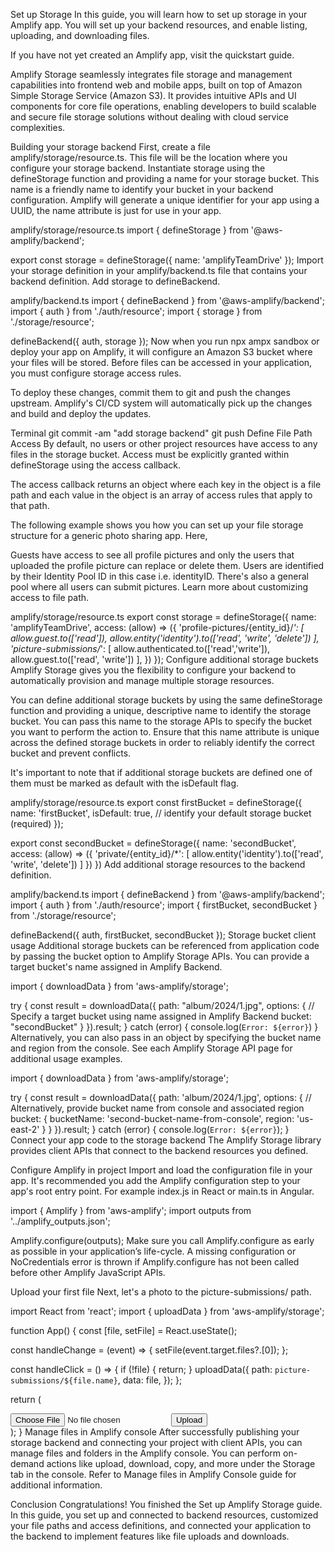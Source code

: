 Set up Storage
In this guide, you will learn how to set up storage in your Amplify app. You will set up your backend resources, and enable listing, uploading, and downloading files.

If you have not yet created an Amplify app, visit the quickstart guide.

Amplify Storage seamlessly integrates file storage and management capabilities into frontend web and mobile apps, built on top of Amazon Simple Storage Service (Amazon S3). It provides intuitive APIs and UI components for core file operations, enabling developers to build scalable and secure file storage solutions without dealing with cloud service complexities.

Building your storage backend
First, create a file amplify/storage/resource.ts. This file will be the location where you configure your storage backend. Instantiate storage using the defineStorage function and providing a name for your storage bucket. This name is a friendly name to identify your bucket in your backend configuration. Amplify will generate a unique identifier for your app using a UUID, the name attribute is just for use in your app.

amplify/storage/resource.ts
import { defineStorage } from '@aws-amplify/backend';

export const storage = defineStorage({
  name: 'amplifyTeamDrive'
});
Import your storage definition in your amplify/backend.ts file that contains your backend definition. Add storage to defineBackend.

amplify/backend.ts
import { defineBackend } from '@aws-amplify/backend';
import { auth } from './auth/resource';
import { storage } from './storage/resource';

defineBackend({
  auth,
  storage
});
Now when you run npx ampx sandbox or deploy your app on Amplify, it will configure an Amazon S3 bucket where your files will be stored. Before files can be accessed in your application, you must configure storage access rules.

To deploy these changes, commit them to git and push the changes upstream. Amplify's CI/CD system will automatically pick up the changes and build and deploy the updates.

Terminal
git commit -am "add storage backend"
git push
Define File Path Access
By default, no users or other project resources have access to any files in the storage bucket. Access must be explicitly granted within defineStorage using the access callback.

The access callback returns an object where each key in the object is a file path and each value in the object is an array of access rules that apply to that path.

The following example shows you how you can set up your file storage structure for a generic photo sharing app. Here,

Guests have access to see all profile pictures and only the users that uploaded the profile picture can replace or delete them. Users are identified by their Identity Pool ID in this case i.e. identityID.
There's also a general pool where all users can submit pictures.
Learn more about customizing access to file path.

amplify/storage/resource.ts
export const storage = defineStorage({
  name: 'amplifyTeamDrive',
  access: (allow) => ({
    'profile-pictures/{entity_id}/*': [
      allow.guest.to(['read']),
      allow.entity('identity').to(['read', 'write', 'delete'])
    ],
    'picture-submissions/*': [
      allow.authenticated.to(['read','write']),
      allow.guest.to(['read', 'write'])
    ],
  })
});
Configure additional storage buckets
Amplify Storage gives you the flexibility to configure your backend to automatically provision and manage multiple storage resources.

You can define additional storage buckets by using the same defineStorage function and providing a unique, descriptive name to identify the storage bucket. You can pass this name to the storage APIs to specify the bucket you want to perform the action to. Ensure that this name attribute is unique across the defined storage buckets in order to reliably identify the correct bucket and prevent conflicts.

It's important to note that if additional storage buckets are defined one of them must be marked as default with the isDefault flag.

amplify/storage/resource.ts
export const firstBucket = defineStorage({
  name: 'firstBucket',
  isDefault: true, // identify your default storage bucket (required)
});

export const secondBucket = defineStorage({
  name: 'secondBucket',
  access: (allow) => ({
    'private/{entity_id}/*': [
      allow.entity('identity').to(['read', 'write', 'delete'])
    ]
  })
})
Add additional storage resources to the backend definition.

amplify/backend.ts
import { defineBackend } from '@aws-amplify/backend';
import { auth } from './auth/resource';
import { firstBucket, secondBucket } from './storage/resource';

defineBackend({
  auth,
  firstBucket,
  secondBucket
});
Storage bucket client usage
Additional storage buckets can be referenced from application code by passing the bucket option to Amplify Storage APIs. You can provide a target bucket's name assigned in Amplify Backend.

import { downloadData } from 'aws-amplify/storage';

try {
  const result = downloadData({
    path: "album/2024/1.jpg",
    options: {
      // Specify a target bucket using name assigned in Amplify Backend
      bucket: "secondBucket"
    }
  }).result;
} catch (error) {
  console.log(`Error: ${error}`)
}
Alternatively, you can also pass in an object by specifying the bucket name and region from the console. See each Amplify Storage API page for additional usage examples.

import { downloadData } from 'aws-amplify/storage';

try {
  const result = downloadData({
    path: 'album/2024/1.jpg',
    options: {
      // Alternatively, provide bucket name from console and associated region
      bucket: {
        bucketName: 'second-bucket-name-from-console',
        region: 'us-east-2'
      }
    }
  }).result;
} catch (error) {
  console.log(`Error: ${error}`);
}
Connect your app code to the storage backend
The Amplify Storage library provides client APIs that connect to the backend resources you defined.

Configure Amplify in project
Import and load the configuration file in your app. It's recommended you add the Amplify configuration step to your app's root entry point. For example index.js in React or main.ts in Angular.

import { Amplify } from 'aws-amplify';
import outputs from '../amplify_outputs.json';

Amplify.configure(outputs);
Make sure you call Amplify.configure as early as possible in your application’s life-cycle. A missing configuration or NoCredentials error is thrown if Amplify.configure has not been called before other Amplify JavaScript APIs.

Upload your first file
Next, let's a photo to the picture-submissions/ path.

import React from 'react';
import { uploadData } from 'aws-amplify/storage';

function App() {
  const [file, setFile] = React.useState();

  const handleChange = (event) => {
    setFile(event.target.files?.[0]);
  };

  const handleClick = () => {
    if (!file) {
      return;
    }
    uploadData({
      path: `picture-submissions/${file.name}`,
      data: file,
    });
  };

  return (
    <div>
      <input type="file" onChange={handleChange} />
      <button onClick={handleClick}>Upload</button>
    </div>
  );
}
Manage files in Amplify console
After successfully publishing your storage backend and connecting your project with client APIs, you can manage files and folders in the Amplify console. You can perform on-demand actions like upload, download, copy, and more under the Storage tab in the console. Refer to Manage files in Amplify Console guide for additional information.

Conclusion
Congratulations! You finished the Set up Amplify Storage guide. In this guide, you set up and connected to backend resources, customized your file paths and access definitions, and connected your application to the backend to implement features like file uploads and downloads.